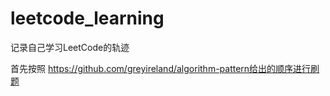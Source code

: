# leetcode_learning
记录自己学习LeetCode的轨迹

首先按照
https://github.com/greyireland/algorithm-pattern给出的顺序进行刷题
